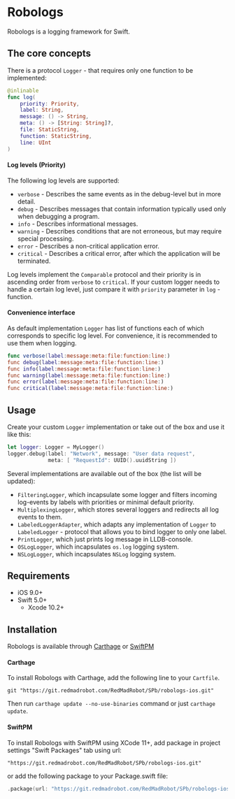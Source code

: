 Robologs
========

Robologs is a logging framework for Swift.

## The core concepts

There is a protocol `Logger` - that requires only one function to be implemented:
```swift
@inlinable
func log(
    priority: Priority,
    label: String,
    message: () -> String,
    meta: () -> [String: String]?,
    file: StaticString,
    function: StaticString,
    line: UInt
)
```
#### Log levels (Priority)

The following log levels are supported:

- `verbose` - Describes the same events as in the debug-level but in more detail.
- `debug` - Describes messages that contain information typically used only when debugging a program.
- `info` - Describes informational messages.
- `warning` - Describes conditions that are not erroneous, but may require special processing.
- `error` - Describes a non-critical application error.
- `critical` - Describes a critical error, after which the application will be terminated.

Log levels implement the `Comparable` protocol and their priority is in ascending order from `verbose` to `critical`.
If your custom logger needs to handle a certain log level, just compare it with `priority` parameter in  `log` - function.

#### Convenience interface

As default implementation `Logger` has list of functions each of which corresponds to specific log level. For convenience, it is recommended to use them when logging.
```swift
func verbose(label:message:meta:file:function:line:)
func debug(label:message:meta:file:function:line:)
func info(label:message:meta:file:function:line:)
func warning(label:message:meta:file:function:line:)
func error(label:message:meta:file:function:line:)
func critical(label:message:meta:file:function:line:)
```

## Usage

Create your custom `Logger` implementation or take out of the box and use it like this:
```swift
let logger: Logger = MyLogger()
logger.debug(label: "Network", message: "User data request",
             meta: [ "RequestId": UUID().uuidString ])
```
Several implementations are available out of the box (the list will be updated):

- `FilteringLogger`, which incapsulate some logger and filters incoming log-events by labels with priorities or minimal default priority.
- `MultiplexingLogger`, which stores several loggers and redirects all log events to them.
- `LabeledLoggerAdapter`, which adapts any implementation of  `Logger` to `LabeledLogger` - protocol that allows you to bind logger to only one label.
- `PrintLogger`, which just prints log message in LLDB-console.
- `OSLogLogger`, which incapsulates `os.log` logging system.
- `NSLogLogger`, which incapsulates `NSLog` logging system.

## Requirements

- iOS 9.0+
- Swift 5.0+
  - Xcode 10.2+
  
## Installation

Robologs is available through [Carthage](https://github.com/Carthage/Carthage) or [SwiftPM](https://swift.org/package-manager/)
  
#### Carthage

To install Robologs with Carthage, add the following line to your `Cartfile`.
```
git "https://git.redmadrobot.com/RedMadRobot/SPb/robologs-ios.git"
```
Then run `carthage update --no-use-binaries` command or just `carthage update`.
  
#### SwiftPM

To install Robologs with SwiftPM using XCode 11+, add package in project settings "Swift Packages" tab using url:
```
"https://git.redmadrobot.com/RedMadRobot/SPb/robologs-ios.git"
```
or add the following package to your Package.swift file: 
```swift
.package(url: "https://git.redmadrobot.com/RedMadRobot/SPb/robologs-ios.git")
```


